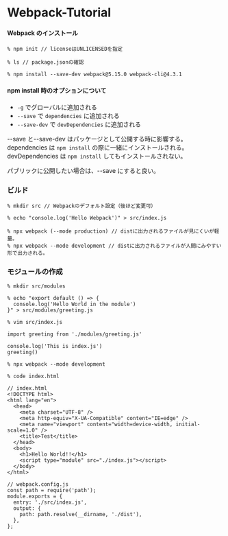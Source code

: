 # Webpack-Tutorial

#### Webpack のインストール

```
% npm init // licenseはUNLICENSEDを指定

% ls // package.jsonの確認

% npm install --save-dev webpack@5.15.0 webpack-cli@4.3.1

```

#### npm install 時のオプションについて

- `-g` でグローバルに追加される
- `--save` で `dependencies` に追加される
- `--save-dev` で `devDependencies` に追加される

--save と--save-dev はパッケージとして公開する時に影響する。
dependencies は `npm install` の際に一緒にインストールされる。
devDependencies は `npm install` してもインストールされない。

パブリックに公開したい場合は、--save にすると良い。

### ビルド

```
% mkdir src // Webpackのデフォルト設定（後ほど変更可）

% echo "console.log('Hello Webpack')" > src/index.js

% npx webpack (--mode production) // distに出力されるファイルが見にくいが軽量。
% npx webpack --mode development // distに出力されるファイルが人間にみやすい形で出力される。
```

### モジュールの作成

```
% mkdir src/modules

% echo "export default () => {
  console.log('Hello World in the module')
}" > src/modules/greeting.js
```

```
% vim src/index.js

import greeting from './modules/greeting.js'

console.log('This is index.js')
greeting()
```

```
% npx webpack --mode development

% code index.html
```

```
// index.html
<!DOCTYPE html>
<html lang="en">
  <head>
    <meta charset="UTF-8" />
    <meta http-equiv="X-UA-Compatible" content="IE=edge" />
    <meta name="viewport" content="width=device-width, initial-scale=1.0" />
    <title>Test</title>
  </head>
  <body>
    <h1>Hello World!!</h1>
    <script type="module" src="./index.js"></script>
  </body>
</html>
```

```
// webpack.config.js
const path = require('path');
module.exports = {
  entry: './src/index.js',
  output: {
    path: path.resolve(__dirname, './dist'),
  },
};
```
